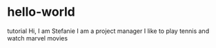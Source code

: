 # hello-world
tutorial 
Hi, I am Stefanie
I am a project manager
I like to play tennis and watch marvel movies
